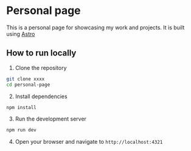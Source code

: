 # Personal page

This is a personal page for showcasing my work and projects. It is built using [Astro](https://astro.build)

## How to run locally

1. Clone the repository

```bash
git clone xxxx
cd personal-page
```

2. Install dependencies

```bash
npm install
```

3. Run the development server

```bash
npm run dev
```

4. Open your browser and navigate to `http://localhost:4321`

